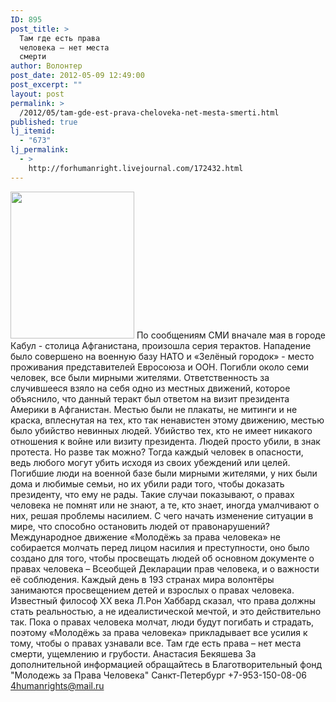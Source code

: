 ```yaml
---
ID: 895
post_title: >
  Там где есть права
  человека – нет места
  смерти
author: Волонтер
post_date: 2012-05-09 12:49:00
post_excerpt: ""
layout: post
permalink: >
  /2012/05/tam-gde-est-prava-cheloveka-net-mesta-smerti.html
published: true
lj_itemid:
  - "673"
lj_permalink:
  - >
    http://forhumanright.livejournal.com/172432.html
---
```

<a href="http://pics.livejournal.com/forhumanright/pic/0000kag5/"><img src="http://pics.livejournal.com/forhumanright/pic/0000kag5" width="198" height="235" border='0'/></a> По сообщениям СМИ вначале мая в городе Кабул - столица Афганистана, произошла серия терактов. Нападение было совершено на военную базу НАТО и «Зелёный городок» - место проживания представителей Евросоюза и ООН. Погибли около семи человек, все были мирными жителями.
Ответственность за случившееся взяло на себя одно из местных движений, которое объяснило, что данный теракт был ответом на визит президента Америки в Афганистан. Местью были не плакаты, не митинги и не краска, вплеснутая на тех, кто так ненавистен этому движению, местью было убийство невинных людей. Убийство тех, кто не имеет никакого отношения к войне или визиту президента. Людей просто убили, в знак протеста. Но разве так можно? Тогда каждый человек в опасности, ведь любого могут убить исходя из своих убеждений или целей. Погибшие люди на военной базе были мирными жителями, у них были дома и любимые семьи, но их убили ради того, чтобы доказать президенту, что ему не рады. Такие случаи показывают, о правах человека не помнят или не знают, а те, кто знает, иногда умалчивают о них, решая проблемы насилием. С чего начать изменение ситуации в мире, что способно остановить людей от правонарушений?
 Международное движение «Молодёжь за права человека» не собирается молчать перед лицом насилия и преступности, оно было создано для того, чтобы просвещать людей об основном документе о правах человека – Всеобщей Декларации прав человека, и о важности её соблюдения. Каждый день в 193 странах мира волонтёры занимаются просвещением детей и взрослых о правах человека. Известный философ ХХ века Л.Рон Хаббард сказал, что права должны стать реальностью, а не идеалистической мечтой, и это действительно так. Пока о правах человека молчат, люди будут погибать и страдать, поэтому «Молодёжь за права человека» прикладывает все усилия к тому, чтобы о правах узнавали все. Там где есть права – нет места смерти, ущемлению и грубости.
Анастасия Бекяшева
За дополнительной информацией обращайтесь в
Благотворительный фонд
"Молодежь за Права Человека" Санкт-Петербург 
+7-953-150-08-06 
4humanrights@mail.ru